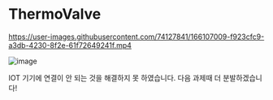 # ThermoValve

https://user-images.githubusercontent.com/74127841/166107009-f923cfc9-a3db-4230-8f2e-61f72649241f.mp4

![image](https://user-images.githubusercontent.com/74127841/166107055-25f66149-570c-409d-9c84-8f3d77f57c8c.png)

IOT 기기에 연결이 안 되는 것을 해결하지 못 하였습니다.
다음 과제때 더 분발하겠습니다!
